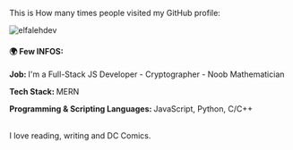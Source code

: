 <p> This is How many times people visited my GitHub profile: </p>
<p align="left"> <img src="https://komarev.com/ghpvc/?username=elfalehdev&label=Profile%20views&color=0e75b6&style=flat" alt="elfalehdev" /> </p>
<h4> 🌍 Few INFOS: </h4>
<p> <b>Job: </b>I'm a Full-Stack JS Developer - Cryptographer - Noob Mathematician</p>
<p> <b>Tech Stack: </b>MERN</p>
<p> <b>Programming & Scripting Languages: </b>JavaScript, Python, C/C++</p>
<br />
<quote>I love reading, writing and DC Comics.</quote>
<br />
